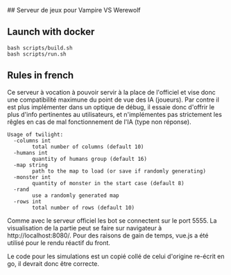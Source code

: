 ## Serveur de jeux pour Vampire VS Werewolf

## Launch with docker

```
bash scripts/build.sh
bash scripts/run.sh
```

## Rules in french

Ce serveur à vocation à pouvoir servir à la place de l'officiel et vise donc une compatibilité maximune du point de vue des IA (joueurs).
Par contre il est plus implémenter dans un optique de débug, il essaie donc d'offrir le plus d'info pertinentes au utilisateurs, et n'implémentes pas strictement les rêgles en cas de mal fonctionnement de l'IA (type non réponse).

```
Usage of twilight:
  -columns int
    	total number of columns (default 10)
  -humans int
    	quantity of humans group (default 16)
  -map string
    	path to the map to load (or save if randomly generating)
  -monster int
    	quantity of monster in the start case (default 8)
  -rand
    	use a randomly generated map
  -rows int
    	total number of rows (default 10)
```

Comme avec le serveur officiel les bot se connectent sur le port 5555.
La visualisation de la partie peut se faire sur navigateur à http://localhost:8080/.
Pour des raisons de gain de temps, vue.js a été utilisé pour le rendu réactif du front.

Le code pour les simulations est un copié collé de celui d'origine re-écrit en go, il devrait donc être correcte.
